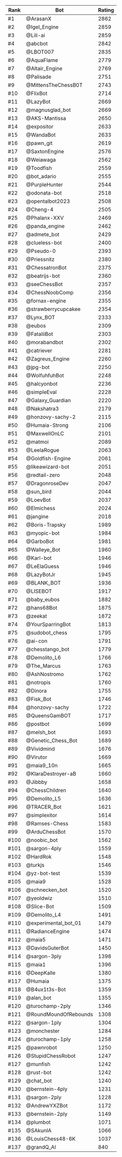 Rank|Bot|Rating
---|---|---
#1|@ArasanX|2862
#2|@Igel_Engine|2859
#3|@Lili-ai|2859
#4|@abcbot|2842
#5|@LBOT007|2835
#6|@AquaFlame|2779
#7|@Altair_Engine|2769
#8|@Palisade|2751
#9|@MittensTheChessB0T|2743
#10|@FlixBot|2714
#11|@LazyBot|2669
#12|@magnusglad_bot|2669
#13|@AKS-Mantissa|2650
#14|@expositor|2633
#15|@WandaBot|2633
#16|@pawn_git|2619
#17|@SaxtonEngine|2576
#18|@Weiawaga|2562
#19|@Toodfish|2559
#20|@bot_adario|2555
#21|@PurpleHunter|2544
#22|@odonata-bot|2518
#23|@opentalbot2023|2508
#24|@Cheng-4|2505
#25|@Phalanx-XXV|2469
#26|@panda_engine|2462
#27|@admete_bot|2429
#28|@clueless-bot|2400
#29|@Pseudo-0|2393
#30|@Priessnitz|2380
#31|@ChessatronBot|2375
#32|@beatrijs-bot|2360
#33|@seeChessBot|2357
#34|@ChessNoobComp|2356
#35|@fornax-engine|2355
#36|@strawberrycupcakee|2354
#37|@Lynx_BOT|2333
#38|@eubos|2309
#39|@FataliiBot|2303
#40|@morabandbot|2302
#41|@catriever|2281
#42|@Zagreus_Engine|2260
#43|@jpg-bot|2250
#44|@WolfuhfuhBot|2248
#45|@halcyonbot|2236
#46|@simpleEval|2228
#47|@Galaxy_Guardian|2220
#48|@Nakshatra3|2179
#49|@honzovy-sachy-2|2115
#50|@Humaia-Strong|2106
#51|@MaxwellOnLC|2101
#52|@matmoi|2089
#53|@LeelaRogue|2063
#54|@Goldfish-Engine|2061
#55|@likeawizard-bot|2051
#56|@redtail-zero|2048
#57|@DragonroseDev|2047
#58|@sun_bird|2044
#59|@LoevBot|2037
#60|@Elmichess|2024
#61|@jangine|2018
#62|@Boris-Trapsky|1989
#63|@myopic-bot|1984
#64|@GarboBot|1981
#65|@Walleye_Bot|1960
#66|@Karl-bot|1946
#67|@LeElaGuess|1946
#68|@LazyBotJr|1945
#69|@BLANK_BOT|1936
#70|@LISEBOT|1917
#71|@baby_eubos|1882
#72|@hans68Bot|1875
#73|@zeekat|1872
#74|@YourSparringBot|1813
#75|@sudobot_chess|1795
#76|@ai-con|1791
#77|@chesstango_bot|1779
#78|@Demolito_L6|1766
#79|@The_Marcus|1763
#80|@AshNostromo|1762
#81|@notropis|1760
#82|@Dinora|1755
#83|@Fisk_Bot|1746
#84|@honzovy-sachy|1722
#85|@QueensGamBOT|1717
#86|@postbot|1699
#87|@melsh_bot|1693
#88|@Genetic_Chess_Bot|1689
#89|@Vividmind|1676
#90|@Virutor|1669
#91|@maia9_10n|1665
#92|@KlaraDestroyer-aB|1660
#93|@Jibbby|1658
#94|@ChessChildren|1640
#95|@Demolito_L5|1636
#96|@TRACER_Bot|1621
#97|@simplexitor|1614
#98|@Ramses-Chess|1583
#99|@ArduChessBot|1570
#100|@noobic_bot|1562
#101|@sargon-4ply|1559
#102|@HardRok|1548
#103|@turkjs|1546
#104|@yz-bot-test|1539
#105|@maia9|1528
#106|@schnecken_bot|1520
#107|@yeoldwiz|1510
#108|@Slice-Bot|1509
#109|@Demolito_L4|1491
#110|@experimental_bot_01|1479
#111|@RadianceEngine|1474
#112|@maia5|1471
#113|@DavidsGuterBot|1450
#114|@sargon-3ply|1398
#115|@maia1|1396
#116|@DeepKalle|1380
#117|@Humaia|1375
#118|@B4ux1t3s-Bot|1359
#119|@alan_bot|1355
#120|@turochamp-2ply|1346
#121|@RoundMoundOfRebounds|1308
#122|@sargon-1ply|1304
#123|@monchester|1284
#124|@turochamp-1ply|1258
#125|@pawnrobot|1250
#126|@StupidChessRobot|1247
#127|@munfish|1242
#128|@rust-bot|1242
#129|@chat_bot|1240
#130|@bernstein-4ply|1231
#131|@sargon-2ply|1228
#132|@AndrewYXZBot|1172
#133|@bernstein-2ply|1149
#134|@plumbot|1071
#135|@SAkunIA|1066
#136|@LouisChess48-6K|1037
#137|@grandQ_AI|840
